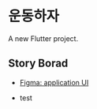 # 운동하자 

A new Flutter project.

## Story Borad
- [Figma: application UI](https://www.figma.com/file/Ds2FdODWTaaL2YCHlzNmsX/%EC%9A%B4%EB%8F%99%ED%95%98%EC%9E%90?node-id=0%3A1)

- test